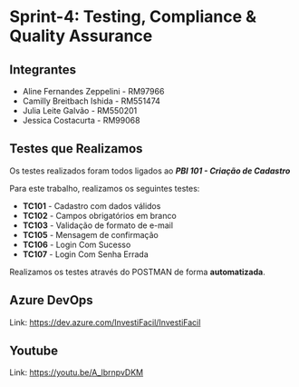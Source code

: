 # Sprint-4: Testing, Compliance & Quality Assurance

## Integrantes

- Aline Fernandes Zeppelini - RM97966
- Camilly Breitbach Ishida - RM551474
- Julia Leite Galvão - RM550201
- Jessica Costacurta - RM99068

## Testes que Realizamos

Os testes realizados foram todos ligados ao ***PBI 101 - Criação de Cadastro***

Para este trabalho, realizamos os seguintes testes: 

- **TC101** - Cadastro com dados válidos
- **TC102** - Campos obrigatórios em branco
- **TC103** - Validação de formato de e-mail
- **TC105** - Mensagem de confirmação
- **TC106** - Login Com Sucesso
- **TC107** - Login Com Senha Errada

Realizamos os testes através do POSTMAN de forma **automatizada**. 

## Azure DevOps

Link: https://dev.azure.com/InvestiFacil/InvestiFacil

## Youtube

Link: https://youtu.be/A_lbrnpvDKM
